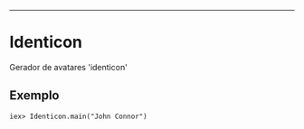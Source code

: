 ---
# Identicon
 Gerador de avatares 'identicon'

## Exemplo
    iex> Identicon.main("John Connor")
